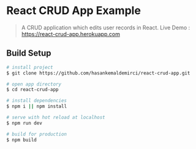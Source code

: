 # React CRUD App Example

> A CRUD application which edits user records in React. 
Live Demo : https://react-crud-app.herokuapp.com

## Build Setup

```bash
# install project
$ git clone https://github.com/hasankemaldemirci/react-crud-app.git

# open app directory
$ cd react-crud-app

# install dependencies
$ npm i || npm install

# serve with hot reload at localhost
$ npm run dev

# build for production
$ npm build
```
